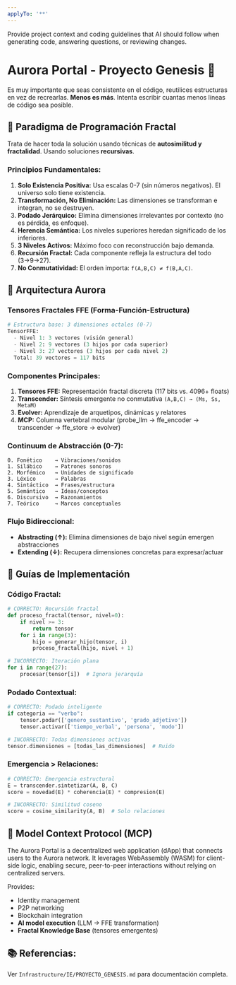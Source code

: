 ```yaml
---
applyTo: '**'
---
```

Provide project context and coding guidelines that AI should follow when generating code, answering questions, or reviewing changes.

# Aurora Portal - Proyecto Genesis 🌌
Es muy importante que seas consistente en el código, reutilices estructuras en vez de recrearlas. **Menos es más**. Intenta escribir cuantas menos líneas de código sea posible.

## 🧬 Paradigma de Programación Fractal

Trata de hacer toda la solución usando técnicas de **autosimilitud y fractalidad**. Usando soluciones **recursivas**.

### Principios Fundamentales:

1. **Solo Existencia Positiva:** Usa escalas 0-7 (sin números negativos). El universo solo tiene existencia.
2. **Transformación, No Eliminación:** Las dimensiones se transforman e integran, no se destruyen.
3. **Podado Jerárquico:** Elimina dimensiones irrelevantes por contexto (no es pérdida, es enfoque).
4. **Herencia Semántica:** Los niveles superiores heredan significado de los inferiores.
5. **3 Niveles Activos:** Máximo foco con reconstrucción bajo demanda.
6. **Recursión Fractal:** Cada componente refleja la estructura del todo (3→9→27).
7. **No Conmutatividad:** El orden importa: `f(A,B,C) ≠ f(B,A,C)`.

## 🎯 Arquitectura Aurora

### Tensores Fractales FFE (Forma-Función-Estructura)

```python
# Estructura base: 3 dimensiones octales (0-7)
TensorFFE:
  - Nivel 1: 3 vectores (visión general)
  - Nivel 2: 9 vectores (3 hijos por cada superior)
  - Nivel 3: 27 vectores (3 hijos por cada nivel 2)
  Total: 39 vectores = 117 bits
```

### Componentes Principales:

1. **Tensores FFE:** Representación fractal discreta (117 bits vs. 4096+ floats)
2. **Transcender:** Síntesis emergente no conmutativa `(A,B,C) → (Ms, Ss, MetaM)`
3. **Evolver:** Aprendizaje de arquetipos, dinámicas y relatores
4. **MCP:** Columna vertebral modular (probe_llm → ffe_encoder → transcender → ffe_store → evolver)

### Continuum de Abstracción (0-7):

```
0. Fonético    → Vibraciones/sonidos
1. Silábico    → Patrones sonoros
2. Morfémico   → Unidades de significado
3. Léxico      → Palabras
4. Sintáctico  → Frases/estructura
5. Semántico   → Ideas/conceptos
6. Discursivo  → Razonamientos
7. Teórico     → Marcos conceptuales
```

### Flujo Bidireccional:

- **Abstracting (↑):** Elimina dimensiones de bajo nivel según emergen abstracciones
- **Extending (↓):** Recupera dimensiones concretas para expresar/actuar

## 🔧 Guías de Implementación

### Código Fractal:

```python
# CORRECTO: Recursión fractal
def proceso_fractal(tensor, nivel=0):
    if nivel >= 3:
        return tensor
    for i in range(3):
        hijo = generar_hijo(tensor, i)
        proceso_fractal(hijo, nivel + 1)

# INCORRECTO: Iteración plana
for i in range(27):
    procesar(tensor[i])  # Ignora jerarquía
```

### Podado Contextual:

```python
# CORRECTO: Podado inteligente
if categoria == "verbo":
    tensor.podar(['genero_sustantivo', 'grado_adjetivo'])
    tensor.activar(['tiempo_verbal', 'persona', 'modo'])

# INCORRECTO: Todas dimensiones activas
tensor.dimensiones = [todas_las_dimensiones]  # Ruido
```

### Emergencia > Relaciones:

```python
# CORRECTO: Emergencia estructural
E = transcender.sintetizar(A, B, C)
score = novedad(E) * coherencia(E) * compresion(E)

# INCORRECTO: Similitud coseno
score = cosine_similarity(A, B)  # Solo relaciones
```

## 🌉 Model Context Protocol (MCP)

The Aurora Portal is a decentralized web application (dApp) that connects users to the Aurora network. It leverages WebAssembly (WASM) for client-side logic, enabling secure, peer-to-peer interactions without relying on centralized servers.

Provides:
- Identity management
- P2P networking  
- Blockchain integration
- **AI model execution** (LLM → FFE transformation)
- **Fractal Knowledge Base** (tensores emergentes)

## 📚 Referencias:

Ver `Infrastructure/IE/PROYECTO_GENESIS.md` para documentación completa.